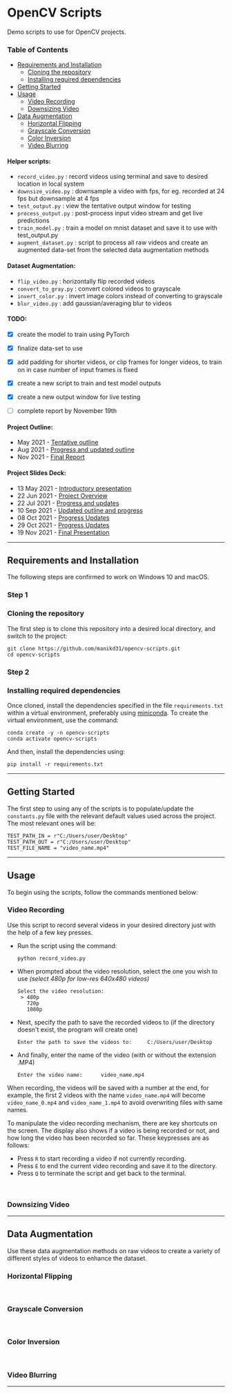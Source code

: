 # OpenCV Scripts

Demo scripts to use for OpenCV projects.

### Table of Contents

- [Requirements and Installation](#requirements-and-installation)
  - [Cloning the repository](#cloning-the-repository)
  - [Installing required dependencies](#installing-required-dependencies)
- [Getting Started](#getting-started)
- [Usage](#usage)
  - [Video Recording](#video-recording)
  - [Downsizing Video](#downsizing-video)
- [Data Augmentation](#data-augmentation)
  - [Horizontal Flipping](#horizontal-flipping)
  - [Grayscale Conversion](#grayscale-conversion)
  - [Color Inversion](#color-inversion)
  - [Video Blurring](#video-blurring)


#### Helper scripts:
- `record_video.py` : record videos using terminal and save to desired location in local system
- `downsize_video.py` : downsample a video with fps, for eg. recorded at 24 fps but downsample at 4 fps
- `test_output.py` : view the tentative output window for testing
- `process_output.py` : post-process input video stream and get live predictions
- `train_model.py` : train a model on mnist dataset and save it to use with test_output.py
- `augment_dataset.py` : script to process all raw videos and create an augmented data-set from the selected data augmentation methods


#### Dataset Augmentation:
- `flip_video.py` : horizontally flip recorded videos
- `convert_to_gray.py` : convert colored videos to grayscale
- `invert_color.py` : invert image colors instead of converting to grayscale
- `blur_video.py` : add gaussian/averaging blur to videos


#### TODO:
- [x] create the model to train using PyTorch
- [x] finalize data-set to use
- [x] add padding for shorter videos, or clip frames for longer videos, to train on in case number of input frames is fixed
- [x] create a new script to train and test model outputs
- [x] create a new output window for live testing
- [ ] complete report by November 19th


#### Project Outline:
- May 2021 - [Tentative outline](https://docs.google.com/document/d/1sXTo-BjUdvTLN2oQKA-ix1LHM9sqz-XGWphIZPI0ots/edit?usp=sharing)
- Aug 2021 - [Progress and updated outline](https://docs.google.com/document/d/1Lqoa6uQgTHosYO7uk4eMCXWYMVb1Am1_jhMtE1oeJIc/edit?usp=sharing)
- Nov 2021 - [Final Report](https://www.overleaf.com/project/6182e36c2736e72c23b1342c)


#### Project Slides Deck:
- 13 May 2021 - [Introductory presentation](https://docs.google.com/presentation/d/1oDfragLFvmWzsUEXBTLvAuij-GW0XwMH_SSIyqX6OqE/edit?usp=sharing)
- 22 Jun 2021 - [Project Overview]()
- 22 Jul 2021 - [Progress and updates](https://docs.google.com/presentation/d/1PjKQRSTTjoYRZZOgmXeid-PW3HIyBOyh8sNw_OZjoU8/edit?usp=sharing)
- 10 Sep 2021 - [Updated outline and progress](https://docs.google.com/presentation/d/15rXKTdLrlvkxmiaJCz0HH59UR8_FoUvMuG5g9bL54IQ/edit?usp=sharing)
- 08 Oct 2021 - [Progress Updates](https://docs.google.com/presentation/d/1lDVqSbILRHq1Q6wEgJD8x5HiSXUuBDnv8lTo3K8qCME/edit?usp=sharing)
- 29 Oct 2021 - [Progress Updates](https://docs.google.com/presentation/d/18JAQ8uvuaF--sisqcqrYt9JtSETj3Fel04PmZldMkvc/edit?usp=sharing)
- 19 Nov 2021 - [Final Presentation]()

---

## Requirements and Installation

The following steps are confirmed to work on Windows 10 and macOS.

### Step 1
### Cloning the repository

The first step is to clone this repository into a desired local directory, and switch to the project:
    
    git clone https://github.com/manikd31/opencv-scripts.git
    cd opencv-scripts

### Step 2
### Installing required dependencies

Once cloned, install the dependencies specified in the file `requirements.txt` within a virtual environment, preferably using [miniconda](https://docs.conda.io/en/latest/miniconda.html). To create the virtual environment, use the command:

    conda create -y -n opencv-scripts
    conda activate opencv-scripts

And then, install the dependencies using:

    pip install -r requirements.txt

---

## Getting Started

The first step to using any of the scripts is to populate/update the `constants.py` file with the relevant default values used across the project. The most relevant ones will be:

    TEST_PATH_IN = r"C:/Users/user/Desktop"
    TEST_PATH_OUT = r"C:/Users/user/Desktop"
    TEST_FILE_NAME = "video_name.mp4"

---

## Usage

To begin using the scripts, follow the commands mentioned below:

### Video Recording

Use this script to record several videos in your desired directory just with the help of a few key presses.
- Run the script using the command:

      python record_video.py

- When prompted about the video resolution, select the one you wish to use _(select 480p for low-res 640x480 videos)_

      Select the video resolution:
       > 480p
         720p
         1080p

- Next, specify the path to save the recorded videos to (if the directory doesn't exist, the program will create one)

      Enter the path to save the videos to:     C:/Users/user/Desktop

- And finally, enter the name of the video (with or without the extension .MP4)

      Enter the video name:      video_name.mp4

When recording, the videos will be saved with a number at the end, for example, the first 2 videos with the name `video_name.mp4` will become `video_name_0.mp4` and `video_name_1.mp4` to avoid overwriting files with same names.

To manipulate the video recording mechanism, there are key shortcuts on the screen. The display also shows if a video is being recorded or not, and how long the video has been recorded so far. These keypresses are as follows:
- Press `R` to start recording a video if not currently recording.
- Press `E` to end the current video recording and save it to the directory.
- Press `Q` to terminate the script and get back to the terminal.

<br />

### Downsizing Video

---

## Data Augmentation
Use these data augmentation methods on raw videos to create a variety of different styles of videos to enhance the dataset.

### Horizontal Flipping

<br />

### Grayscale Conversion

<br />

### Color Inversion

<br />

### Video Blurring

---
